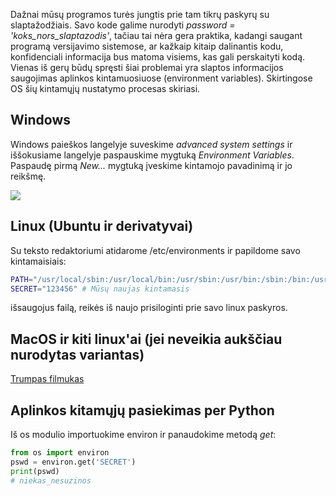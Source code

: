 Dažnai mūsų programos turės jungtis prie tam tikrų paskyrų su slaptažodžiais. Savo kode galime nurodyti *password = 'koks_nors_slaptazodis'*, tačiau tai nėra gera praktika, kadangi saugant programą versijavimo sistemose, ar kažkaip kitaip dalinantis kodu, konfidenciali informacija bus matoma visiems, kas gali perskaityti kodą. Vienas iš gerų būdų spręsti šiai problemai yra slaptos informacijos saugojimas aplinkos kintamuosiuose (environment variables). Skirtingose OS šių kintamųjų nustatymo procesas skiriasi.

## Windows

Windows paieškos langelyje suveskime *advanced system settings* ir iššokusiame langelyje paspauskime mygtuką *Environment Variables*. Paspaudę pirmą *New...* mygtuką įveskime kintamojo pavadinimą ir jo reikšmę.

![](https://github.com/robotautas/kursas/blob/master/envvars/windows_envvars.png)

## Linux (Ubuntu ir derivatyvai)

Su teksto redaktoriumi atidarome /etc/environments ir papildome savo kintamaisiais:
```bash
PATH="/usr/local/sbin:/usr/local/bin:/usr/sbin:/usr/bin:/sbin:/bin:/usr/games:/usr/local/games:/snap/bin" #šitas jau buvo čia
SECRET="123456" # Mūsų naujas kintamasis
```
išsaugojus failą, reikės iš naujo prisiloginti prie savo linux paskyros. 

## MacOS ir kiti linux'ai (jei neveikia aukščiau nurodytas variantas)

[Trumpas filmukas](https://www.youtube.com/watch?v=5iWhQWVXosU)

## Aplinkos kitamųjų pasiekimas per Python

Iš os modulio importuokime environ ir panaudokime metodą *get*:

```python
from os import environ
pswd = environ.get('SECRET')
print(pswd)
# niekas_nesuzinos
```